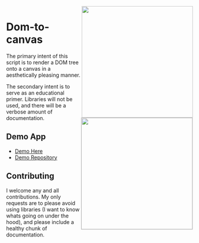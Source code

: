 <img align="right" width="300" src="https://raw.githubusercontent.com/TheIronDeveloper/dom-to-canvas/master/images/dom-to-canvas-1.jpg">

# Dom-to-canvas

The primary intent of this script is to render a DOM tree onto a canvas in a aesthetically pleasing manner.

<img align="right" width="300" style="border:1px solid #ccc;" src="https://raw.githubusercontent.com/TheIronDeveloper/dom-to-canvas/master/images/dom-to-canvas-2.jpg">

The secondary intent is to serve as an educational primer. Libraries will not be used, and there will be a
verbose amount of documentation.

## Demo App

* [Demo Here](http://dom-to-canvas.herokuapp.com/)
* [Demo Repository](https://github.com/TheIronDeveloper/dom-to-canvas/tree/demo)

## Contributing

I welcome any and all contributions. My only requests are to please avoid using libraries (I want to know
whats going on under the hood), and please include a healthy chunk of documentation.
